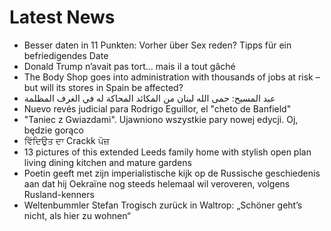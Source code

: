 # Latest News
-  Besser daten in 11 Punkten: Vorher über Sex reden? Tipps für ein befriedigendes Date
-  Donald Trump n’avait pas tort... mais il a tout gâché
-  The Body Shop goes into administration with thousands of jobs at risk – but will its stores in Spain be affected?
-  عبد المسيح: حمى الله لبنان من المكائد المحاكة له في الغرف المظلمة
-  Nuevo revés judicial para Rodrigo Eguillor, el "cheto de Banfield"
-  "Taniec z Gwiazdami". Ujawniono wszystkie pary nowej edycji. Oj, będzie gorąco
-  ਵਿੱਦਿਉਤ ਦਾ Crackk ਪੋਜ਼
-  13 pictures of this extended Leeds family home with stylish open plan living dining kitchen and mature gardens
-  Poetin geeft met zijn imperialistische kijk op de Russische geschiedenis aan dat hij Oekraïne nog steeds helemaal wil veroveren, volgens Rusland-kenners
-  Weltenbummler Stefan Trogisch zurück in Waltrop: „Schöner geht’s nicht, als hier zu wohnen“
